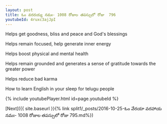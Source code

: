```yaml
---
layout: post
title: ఓం వరదయ్య నమః- 1008 రోజుల తపస్సులో రోజు  796
youtubeId: 4ruxc3ajJpI
---
```

 
 
Helps get goodness, bliss and peace and God's blessings
 
Helps remain focused, help generate inner energy 
 
Helps boost physical and mental health 
 
Helps remain grounded and generates a sense of gratitude towards the greater power 
 
Helps reduce bad karma
 
How to learn English in your sleep for telugu people
 
 
 
 


{% include youtubePlayer.html id=page.youtubeId %}
 
[Next]({{ site.baseurl }}{% link split1/_posts/2016-10-25-ఓం వేరయా వరహాయ నమః- 1008 రోజుల తపస్సులో రోజు  795.md%})
 
